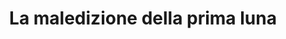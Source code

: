 ---
layout: post
title: La maledizione della prima luna
director: Gore Verbinski
year: 2003
cover: https://images.mubicdn.net/images/film/28584/cache-19736-1445874332/image-w1280.jpg
imdb_id: tt0325980
---